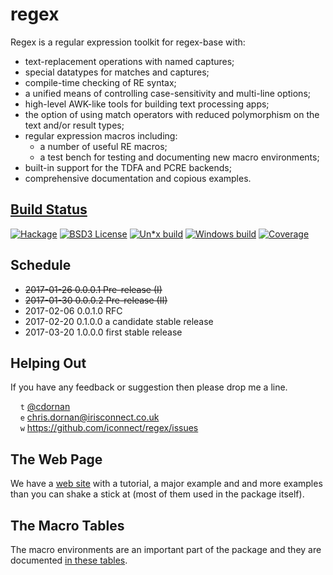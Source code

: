 # regex

Regex is a regular expression toolkit for regex-base with:

  * text-replacement operations with named captures;
  * special datatypes for matches and captures;
  * compile-time checking of RE syntax;
  * a unified means of controlling case-sensitivity and multi-line options;
  * high-level AWK-like tools for building text processing apps;
  * the option of using match operators with reduced polymorphism on the
    text and/or result types;
  * regular expression macros including:
      + a number of useful RE macros;
      + a test bench for testing and documenting new macro environments;
  * built-in support for the TDFA and PCRE backends;
  * comprehensive documentation and copious examples.


[Build Status](https://iconnect.github.io/regex/build-status)
-------------------------------------------------------------

[![Hackage](https://iconnect.github.io/regex/badges/hackage.svg)](https://hackage.haskell.org/package/regex) [![BSD3 License](https://iconnect.github.io/regex/badges/license.svg)](https://tldrlegal.com/license/bsd-3-clause-license-%28revised%29) [![Un*x build](https://iconnect.github.io/regex/badges/unix-build.svg)](https://travis-ci.org/iconnect/regex) [![Windows build](https://iconnect.github.io/regex/badges/windows-build.svg)](https://ci.appveyor.com/project/engineerirngirisconnectcouk/regex/branch/master) [![Coverage](https://iconnect.github.io/regex/badges/coverage.svg)](https://coveralls.io/github/iconnect/regex?branch=master)


## Schedule

  * ~~2017-01-26  0.0.0.1  Pre-release (I)~~
  * ~~2017-01-30  0.0.0.2  Pre-release (II)~~
  * 2017-02-06  0.0.1.0  RFC
  * 2017-02-20  0.1.0.0  a candidate stable release
  * 2017-03-20  1.0.0.0  first stable release


## Helping Out

If you have any feedback or suggestion then please drop me a line.

&nbsp;&nbsp;&nbsp;&nbsp;`t` [@cdornan](https://twitter.com/cdornan)<br/>
&nbsp;&nbsp;&nbsp;&nbsp;`e` chris.dornan@irisconnect.co.uk<br/>
&nbsp;&nbsp;&nbsp;&nbsp;`w` https://github.com/iconnect/regex/issues


## The Web Page

We have a [web site](https://iconnect.github.io/regex/) with a tutorial,
a major example and and more examples than you can shake a stick at (most
of them used in the package itself).


## The Macro Tables

The macro environments are an important part of the package and they
are documented [in these tables](tables).
